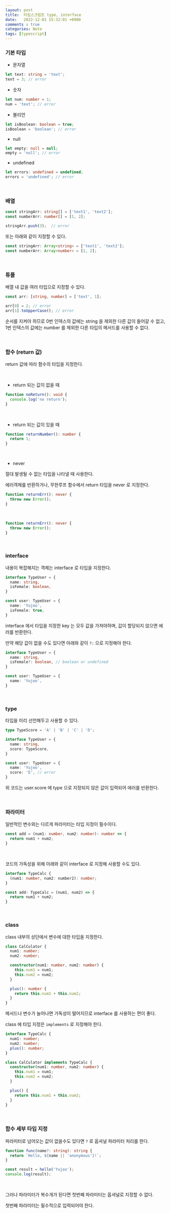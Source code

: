 ```yaml
---
layout: post
title:  타입스크립트 type, interface
date:   2022-12-01 15:32:01 +0900
comments : true
categories: Note
tags: [typescript]
---
```


### 기본 타입

- 문자열

```typescript
let text: string = 'text';
text = 3; // error
```

- 숫자

```typescript
let num: number = 1;
num = 'text'; // error
```

- 불리언

```typescript
let isBoolean: boolean = true;
isBoolean = 'boolean'; // error
```

- null

```typescript
let empty: null = null;
empty = 'null'; // error
```

- undefined

```typescript
let errors: undefined = undefined;
errors = 'undefined'; // error
```

<br>

### 배열

```typescript
const stringArr: string[] = ['text1', 'text2'];
const numberArr: number[] = [1, 2];

stringArr.push(3);  // error
```

또는 아래와 같이 지정할 수 있다.

```typescript
const stringArr: Array<string> = ['text1', 'text2'];
const numberArr: Array<number> = [1, 2];
```

<br>

### 튜플

배열 내 값을 여러 타입으로 지정할 수 있다.

```typescript
const arr: [string, number] = ['text', 1];

arr[0] = 2; // error
arr[1].toUpperCase(); // error
```

순서를 지켜야 하므로 0번 인덱스의 값에는 string 을 제외한 다른 값이 들어갈 수 없고, 1번 인덱스의 값에는 number 를 제외한 다른 타입의 메서드를 사용할 수 없다.

<br>

### 함수 (return 값)

return 값에 따라 함수의 타입을 지정한다.

<br>

- return 되는 값이 없을 때

```typescript
function noReturn(): void {
  console.log('no return');
}
```

<br>

- return 되는 값이 있을 때

```typescript
function returnNumber(): number {
  return 1;
}
```

<br>

- never

절대 발생될 수 없는 타입을 나타낼 때 사용한다.

에러객체를 반환하거나, 무한루프 함수에서 return 타입을 never 로 지정한다.

```typescript
function returnErr(): never {
  throw new Error();
}
```

<br>

```typescript
function returnErr(): never {
  throw new Error();
}
```

<br>

### interface

내용이 복잡해지는 객체는 interface 로 타입을 지정한다.

```typescript
interface TypeUser = {
  name: string,
  isFemale: boolean,
}

const user: TypeUser = {
  name: 'Yujoo',
  isFemale: true,
}
```

interface 에서 타입을 지정한 key 는 모두 값을 가져야하며, 값이 할당되지 않으면 에러를 반환한다.

만약 해당 값이 없을 수도 있다면 아래와 같이 `?:` 으로 지정해야 한다.


```typescript
interface TypeUser = {
  name: string,
  isFemale?: boolean, // boolean or undefined
}

const user: TypeUser = {
  name: 'Yujoo',
}
```

<br>

### type

타입을 미리 선언해두고 사용할 수 있다.

```typescript
type TypeScore = 'A' | 'B' | 'C' | 'D';

interface TypeUser = {
  name: string,
  score: TypeScore,
}

const user: TypeUser = {
  name: 'Yujoo',
  score: 'E', // error
}
```

위 코드는 user.score 에 type 으로 지정되지 않은 값이 입력되어 에러를 반환한다.

<br>

### 파라미터

일반적인 변수와는 다르게 파라미터는 타입 지정이 필수이다.

```typescript
const add = (num1: number, num2: number): number => {
  return num1 + num2;
}
```

<br>

코드의 가독성을 위해 아래와 같이 interface 로 지정해 사용할 수도 있다.

```typescript
interface TypeCalc {
  (num1: number, num2: number2): number;
}

const add: TypeCalc = (num1, num2) => {
  return num1 + num2;
}
```

<br>

### class

class 내부의 상단에서 변수에 대한 타입을 지정한다.

```typescript
class CalCulator {
  num1: number;
  num2: number;

  constructor(num1: number, num2: number) {
    this.num1 = num1;
    this.num2 = num2;
  }

  plus(): number {
    return this.num1 + this.num2;
  }
}
```

메서드나 변수가 늘어나면 가독성이 떨어지므로 interface 를 사용하는 편이 좋다.

class 에 타입 지정은 `implements` 로 지정해야 한다.

```typescript
interface TypeCalc {
  num1: number;
  num2: number;
  plus(): number;
}

class CalCulator implements TypeCalc {
  constructor(num1: number, num2: number) {
    this.num1 = num1;
    this.num2 = num2;
  }

  plus() {
    return this.num1 + this.num2;
  }
}
```

<br>

### 함수 세부 타입 지정

파라미터로 넘어오는 값이 없을수도 있다면 `?` 로 옵셔널 파라미터 처리를 한다.

```typescript
function func(name?: string): string {
  return `Hello, ${name || 'anonymous'}!`;
}

const result = hello('Yujoo');
console.log(result);
```

<br>

그러나 파라미터가 복수개가 된다면 첫번째 파라미터는 옵셔널로 지정할 수 없다.

첫번째 파라미터는 필수적으로 입력되어야 한다.

<br>

